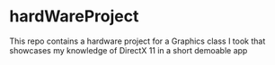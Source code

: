 # hardWareProject

This repo contains a hardware project for a Graphics class I took that showcases my knowledge of DirectX 11 in a short demoable app
